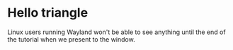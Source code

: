 # Hello triangle

Linux users running Wayland won't be able to see anything until the end of the tutorial when we present to the window.
